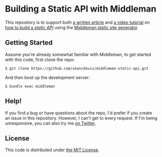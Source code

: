 # Building a Static API with Middleman

This repository is to support both [a written article](https://cobwwweb.com/building-static-api-middleman) and [a video tutorial](https://youtu.be/yT20EwSVo6A) on [how to build a _static API_](https://cobwwweb.com/how-to-build-static-api) using the [Middleman static site generator](https://middlemanapp.com/).

## Getting Started

Assume you're already somewhat familiar with Middleman, to get started with this code, first clone the repo:

    $ git clone https://github.com/seancdavis/middleman-static-api.git

And then boot up the development server:

    $ bundle exec middleman

## Help!

If you find a bug or have questions about the repo, I'd prefer if you create an issue in this repository. However, I can't get to every request. If I'm being unresponsive, you can also try me [on Twitter](https://twitter.com/seancdavis29).

## License

This code is distributed under [the MIT License](LICENSE.md).
